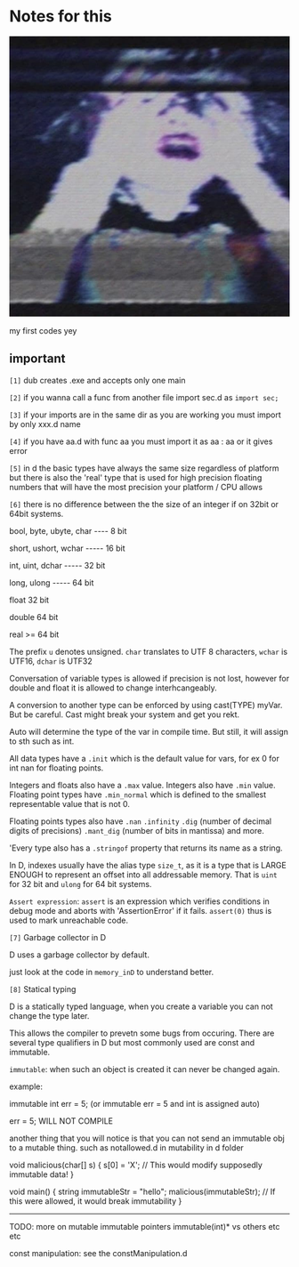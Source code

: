 # Notes for this
<p align="center"> <img src="../imgs/0221e0ab-0ac0-4458-9488-5edcff7031eb.jpg"><p>
my first codes yey

## important

``[1]`` dub creates .exe and accepts only one main

``[2]`` if you wanna call a func from another file import sec.d as `import sec;`

``[3]`` if your imports are in the same dir as you are working you must import by only xxx.d name

``[4]`` if you have aa.d with func aa you must import it as aa : aa or it gives error

``[5]`` in d the basic types have always the same size regardless of platform but there is also the 'real' type that is used for high precision floating numbers that will have the most precision your platform / CPU allows

``[6]`` there is no difference between the the size of an integer if on 32bit or 64bit systems.

bool, byte, ubyte, char ---- 8 bit

short, ushort, wchar ----- 16 bit

int, uint, dchar ----- 32 bit

long, ulong ----- 64 bit

float 32 bit

double 64 bit 

real >= 64 bit

The prefix `u` denotes unsigned. `char` translates to UTF 8 characters, `wchar` is UTF16, `dchar` is UTF32

Conversation of variable types is allowed if precision is not lost,
however for double and float it is allowed to change interhcangeably.

A conversion to another type can be enforced by using cast(TYPE) myVar. But be careful. Cast might break your system and get you rekt.

Auto will determine the type of the var in compile time. But still, it will assign to sth such as int.

All data types have a `.init` which is the default value for vars, for ex 0 for int nan for floating points.

Integers and floats also have a ``.max`` value. Integers also have `.min` value. Floating point types have `.min_normal` which is defined to the smallest representable value that is not 0.

Floating points types also have `.nan` `.infinity` `.dig` (number of decimal digits of precisions) `.mant_dig` (number of bits in mantissa) and more.

'Every type also has a `.stringof` property that returns its name as a string.

In D, indexes usually have the alias type `size_t`, as it is a type that is LARGE ENOUGH to represent an offset into all addressable memory. That is `uint` for 32 bit and `ulong` for 64 bit systems.

`Assert expression`: `assert` is an expression which verifies conditions in debug mode and aborts with 'AssertionError' if it fails. `assert(0)` thus is used to mark unreachable code.



``[7]`` Garbage collector in D

D uses a garbage collector by default.

just look at the code in `memory_inD` to understand better.

``[8]`` Statical typing

D is a statically typed language, when you create a variable you can not change the type later.

This allows the compiler to prevetn some bugs from occuring. There are several type qualifiers in D but most commonly used are const and immutable.

``immutable``: when such an object is created it can never be changed again.

example:

immutable int err = 5; (or immutable err = 5 and int is assigned auto)

err = 5; WILL NOT COMPILE

another thing that you will notice is that you can not send an immutable obj to a mutable thing. such as notallowed.d in mutability in d folder


void malicious(char[] s) {
    s[0] = 'X';  // This would modify supposedly immutable data!
}

void main() {
    string immutableStr = "hello";
    malicious(immutableStr);  // If this were allowed, it would break immutability
}

------------------------------

TODO: more on mutable immutable pointers immutable(int)* vs others etc etc

const manipulation: see the constManipulation.d
